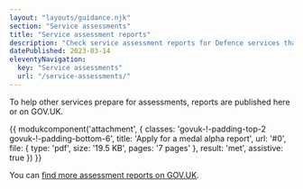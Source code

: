 ```yaml
---
layout: "layouts/guidance.njk"
section: "Service assessments"
title: "Service assessment reports"
description: "Check service assessment reports for Defence services that have already been assessed."
datePublished: 2023-03-14
eleventyNavigation:
  key: "Service assessments"
  url: "/service-assessments/"
---
```


To help other services prepare for assessments, reports are published here or on GOV.UK.

{{ modukcomponent('attachment', {
  classes: 'govuk-!-padding-top-2 govuk-!-padding-bottom-6',
  title: 'Apply for a medal alpha report',
  url: '#0',
  file: {
    type: 'pdf',
    size: '19.5 KB',
    pages: '7 pages'
  },
  result: 'met',
  assistive: true
}) }}

You can [find more assessment reports on GOV.UK](https://www.gov.uk/service-standard-reports).
